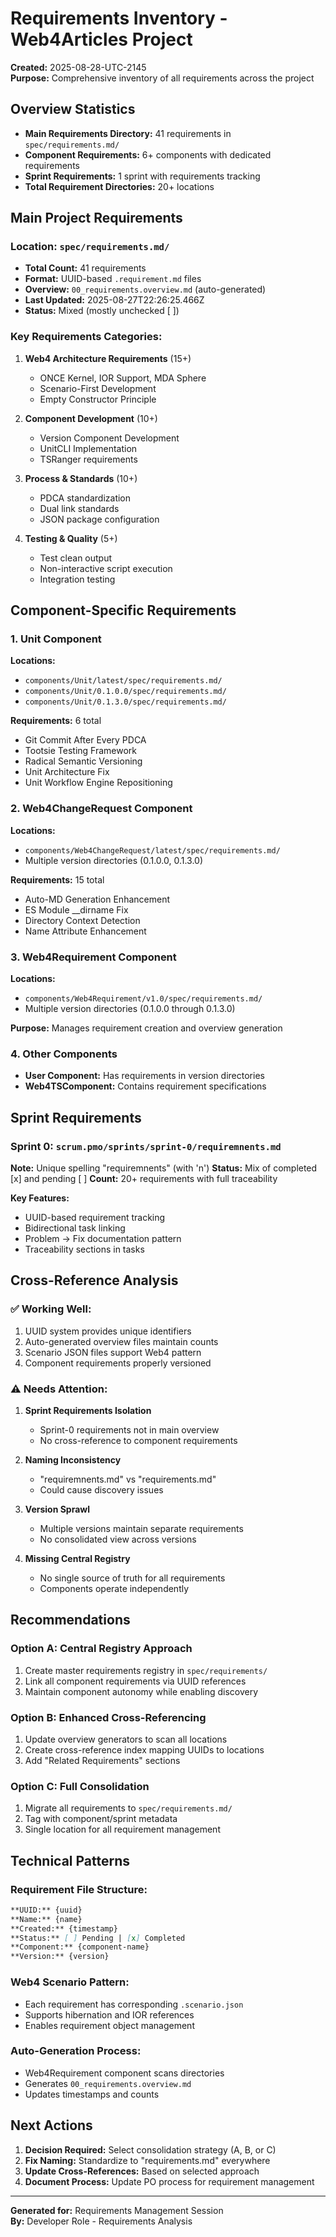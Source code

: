 # Requirements Inventory - Web4Articles Project

**Created:** 2025-08-28-UTC-2145  
**Purpose:** Comprehensive inventory of all requirements across the project

## Overview Statistics

- **Main Requirements Directory:** 41 requirements in `spec/requirements.md/`
- **Component Requirements:** 6+ components with dedicated requirements
- **Sprint Requirements:** 1 sprint with requirements tracking
- **Total Requirement Directories:** 20+ locations

## Main Project Requirements

### Location: `spec/requirements.md/`
- **Total Count:** 41 requirements
- **Format:** UUID-based `.requirement.md` files
- **Overview:** `00_requirements.overview.md` (auto-generated)
- **Last Updated:** 2025-08-27T22:26:25.466Z
- **Status:** Mixed (mostly unchecked [ ])

### Key Requirements Categories:
1. **Web4 Architecture Requirements** (15+)
   - ONCE Kernel, IOR Support, MDA Sphere
   - Scenario-First Development
   - Empty Constructor Principle

2. **Component Development** (10+)
   - Version Component Development
   - UnitCLI Implementation
   - TSRanger requirements

3. **Process & Standards** (10+)
   - PDCA standardization
   - Dual link standards
   - JSON package configuration

4. **Testing & Quality** (5+)
   - Test clean output
   - Non-interactive script execution
   - Integration testing

## Component-Specific Requirements

### 1. Unit Component
**Locations:** 
- `components/Unit/latest/spec/requirements.md/`
- `components/Unit/0.1.0.0/spec/requirements.md/`
- `components/Unit/0.1.3.0/spec/requirements.md/`

**Requirements:** 6 total
- Git Commit After Every PDCA
- Tootsie Testing Framework
- Radical Semantic Versioning
- Unit Architecture Fix
- Unit Workflow Engine Repositioning

### 2. Web4ChangeRequest Component
**Locations:**
- `components/Web4ChangeRequest/latest/spec/requirements.md/`
- Multiple version directories (0.1.0.0, 0.1.3.0)

**Requirements:** 15 total
- Auto-MD Generation Enhancement
- ES Module __dirname Fix
- Directory Context Detection
- Name Attribute Enhancement

### 3. Web4Requirement Component
**Locations:**
- `components/Web4Requirement/v1.0/spec/requirements.md/`
- Multiple version directories (0.1.0.0 through 0.1.3.0)

**Purpose:** Manages requirement creation and overview generation

### 4. Other Components
- **User Component:** Has requirements in version directories
- **Web4TSComponent:** Contains requirement specifications

## Sprint Requirements

### Sprint 0: `scrum.pmo/sprints/sprint-0/requiremnents.md`
**Note:** Unique spelling "requiremnents" (with 'n')
**Status:** Mix of completed [x] and pending [ ]
**Count:** 20+ requirements with full traceability

**Key Features:**
- UUID-based requirement tracking
- Bidirectional task linking
- Problem → Fix documentation pattern
- Traceability sections in tasks

## Cross-Reference Analysis

### ✅ Working Well:
1. UUID system provides unique identifiers
2. Auto-generated overview files maintain counts
3. Scenario JSON files support Web4 pattern
4. Component requirements properly versioned

### ⚠️ Needs Attention:
1. **Sprint Requirements Isolation**
   - Sprint-0 requirements not in main overview
   - No cross-reference to component requirements

2. **Naming Inconsistency**
   - "requiremnents.md" vs "requirements.md"
   - Could cause discovery issues

3. **Version Sprawl**
   - Multiple versions maintain separate requirements
   - No consolidated view across versions

4. **Missing Central Registry**
   - No single source of truth for all requirements
   - Components operate independently

## Recommendations

### Option A: Central Registry Approach
1. Create master requirements registry in `spec/requirements/`
2. Link all component requirements via UUID references
3. Maintain component autonomy while enabling discovery

### Option B: Enhanced Cross-Referencing
1. Update overview generators to scan all locations
2. Create cross-reference index mapping UUIDs to locations
3. Add "Related Requirements" sections

### Option C: Full Consolidation
1. Migrate all requirements to `spec/requirements.md/`
2. Tag with component/sprint metadata
3. Single location for all requirement management

## Technical Patterns

### Requirement File Structure:
```markdown
**UUID:** {uuid}
**Name:** {name}
**Created:** {timestamp}
**Status:** [ ] Pending | [x] Completed
**Component:** {component-name}
**Version:** {version}
```

### Web4 Scenario Pattern:
- Each requirement has corresponding `.scenario.json`
- Supports hibernation and IOR references
- Enables requirement object management

### Auto-Generation Process:
- Web4Requirement component scans directories
- Generates `00_requirements.overview.md`
- Updates timestamps and counts

## Next Actions

1. **Decision Required:** Select consolidation strategy (A, B, or C)
2. **Fix Naming:** Standardize to "requirements.md" everywhere
3. **Update Cross-References:** Based on selected approach
4. **Document Process:** Update PO process for requirement management

---

**Generated for:** Requirements Management Session  
**By:** Developer Role - Requirements Analysis
